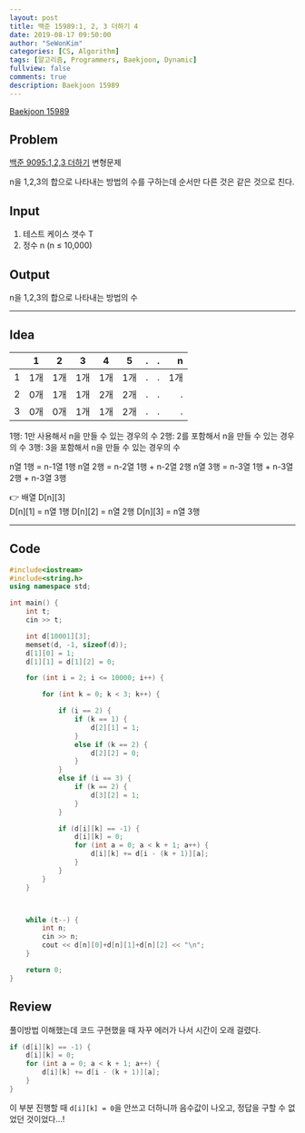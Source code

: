 ```yaml
---
layout: post
title: 백준 15989:1, 2, 3 더하기 4
date: 2019-08-17 09:50:00
author: "SeWonKim"
categories: [CS, Algorithm]
tags: [알고리즘, Programmers, Baekjoon, Dynamic]
fullview: false
comments: true
description: Baekjoon 15989
---
```


[Baekjoon 15989](https://www.acmicpc.net/problem/15989)

## Problem

[백준 9095:1,2,3 더하기](https://siromom.github.io/algorithm/2019/07/23/Q9095.html) 변형문제

n을 1,2,3의 합으로 나타내는 방법의 수를 구하는데 순서만 다른 것은 같은 것으로 친다.

## Input

1. 테스트 케이스 갯수 T
2. 정수 n (n ≤ 10,000)

## Output

n을 1,2,3의 합으로 나타내는 방법의 수

---

## Idea

|     |   1   |   2   |   3   |   4   |   5   |   .   |   .   |    n |
| --- | :---: | :---: | :---: | :---: | :---: | :---: | :---: | ---: |
| 1   |  1개  |  1개  |  1개  |  1개  |  1개  |   .   |   .   |  1개 |
| 2   |  0개  |  1개  |  1개  |  2개  |  2개  |   .   |   .   |    . |
| 3   |  0개  |  0개  |  1개  |  1개  |  2개  |   .   |   .   |    . |

1행: 1만 사용해서 n을 만들 수 있는 경우의 수
2행: 2를 포함해서 n을 만들 수 있는 경우의 수
3행: 3을 포함해서 n을 만들 수 있는 경우의 수

n열 1행 = n-1열 1행
n열 2행 = n-2열 1행 + n-2열 2행
n열 3행 = n-3열 1행 + n-3열 2행 + n-3열 3행

👉 배열 D[n][3]  
D[n][1] = n열 1행
D[n][2] = n열 2행
D[n][3] = n열 3행

---

## Code

```cpp
#include<iostream>
#include<string.h>
using namespace std;

int main() {
	int t;
	cin >> t;

	int d[10001][3];
	memset(d, -1, sizeof(d));
	d[1][0] = 1;
	d[1][1] = d[1][2] = 0;

	for (int i = 2; i <= 10000; i++) {

		for (int k = 0; k < 3; k++) {

			if (i == 2) {
				if (k == 1) {
					d[2][1] = 1;
				}
				else if (k == 2) {
					d[2][2] = 0;
				}
			}
			else if (i == 3) {
				if (k == 2) {
					d[3][2] = 1;
				}
			}

			if (d[i][k] == -1) {
				d[i][k] = 0;
				for (int a = 0; a < k + 1; a++) {
					d[i][k] += d[i - (k + 1)][a];
				}
			}
		}
	}



	while (t--) {
		int n;
		cin >> n;
		cout << d[n][0]+d[n][1]+d[n][2] << "\n";
	}

	return 0;
}
```

## Review

풀이방법 이해했는데 코드 구현했을 때 자꾸 에러가 나서 시간이 오래 걸렸다.

```cpp
if (d[i][k] == -1) {
	d[i][k] = 0;
	for (int a = 0; a < k + 1; a++) {
		d[i][k] += d[i - (k + 1)][a];
    }
}
```

이 부분 진행할 때 `d[i][k] = 0`을 안쓰고 더하니까 음수값이 나오고, 정답을 구할 수 없었던 것이었다...!
